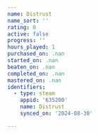 ```yaml
---
name: Distrust
name_sort: ''
rating: 0
active: false
progress: ''
hours_played: 1
purchased_on: .nan
started_on: .nan
beaten_on: .nan
completed_on: .nan
mastered_on: .nan
identifiers:
  - type: steam
    appid: '635200'
    name: Distrust
    synced_on: '2024-08-30'

---
```

